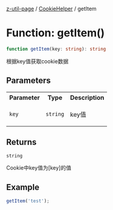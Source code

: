 [z-util-page](../../../README.md) / [CookieHelper](../README.md) / getItem

# Function: getItem()

```ts
function getItem(key: string): string
```

根据key值获取cookie数据

## Parameters

<table>
<tr>
<th>Parameter</th>
<th>Type</th>
<th>Description</th>
</tr>
<tr>
<td>

`key`

</td>
<td>

`string`

</td>
<td>

key值

</td>
</tr>
</table>

## Returns

`string`

Cookie中key值为[key]的值

## Example

```ts
getItem('test');
```
